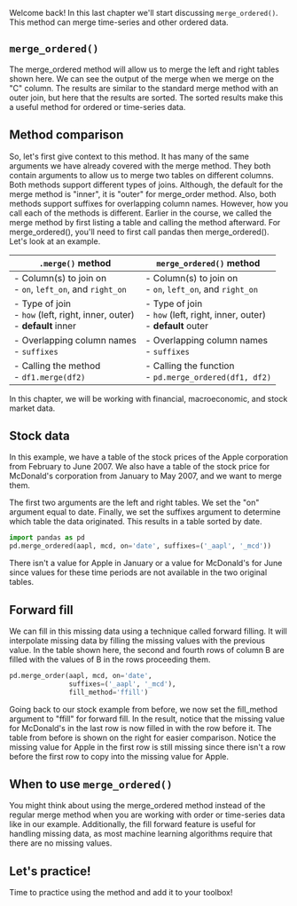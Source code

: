 Welcome back! In this last chapter we'll start discussing `merge_ordered()`. This method can merge time-series and other ordered data.
## `merge_ordered()`
The merge_ordered method will allow us to merge the left and right tables shown here. We can see the output of the merge when we merge on the "C" column. The results are similar to the standard merge method with an outer join, but here that the results are sorted. The sorted results make this a useful method for ordered or time-series data.
## Method comparison
So, let's first give context to this method. It has many of the same arguments we have already covered with the merge method. They both contain arguments to allow us to merge two tables on different columns. Both methods support different types of joins. Although, the default for the merge method is "inner", it is "outer" for merge_order method. Also, both methods support suffixes for overlapping column names. However, how you call each of the methods is different. Earlier in the course, we called the merge method by first listing a table and calling the method afterward. For merge_ordered(), you'll need to first call pandas then merge_ordered(). Let's look at an example.

| `.merge()` method                                                              | `merge_ordered()` method                                                       |
| ------------------------------------------------------------------------------ | ------------------------------------------------------------------------------ |
| - Column(s) to join on<br> - `on`, `left_on`, and `right_on`                   | - Column(s) to join on<br> - `on`, `left_on`, and `right_on`                   |
| - Type of join<br> - `how` (left, right, inner, outer)<br> - **default** inner | - Type of join<br> - `how` (left, right, inner, outer)<br> - **default** outer |
| - Overlapping column names<br> - `suffixes`                                    | - Overlapping column names<br> - `suffixes`                                    |
| - Calling the method<br> - `df1.merge(df2)`                                    | - Calling the function<br> - `pd.merge_ordered(df1, df2)`                      |
In this chapter, we will be working with financial, macroeconomic, and stock market data.
## Stock data
In this example, we have a table of the stock prices of the Apple corporation from February to June 2007. We also have a table of the stock price for McDonald's corporation from January to May 2007, and we want to merge them.

The first two arguments are the left and right tables. We set the "on" argument equal to date. Finally, we set the suffixes argument to determine which table the data originated. This results in a table sorted by date. 
```Python
import pandas as pd
pd.merge_ordered(aapl, mcd, on='date', suffixes=('_aapl', '_mcd'))
```
There isn't a value for Apple in January or a value for McDonald's for June since values for these time periods are not available in the two original tables.
## Forward fill
We can fill in this missing data using a technique called forward filling. It will interpolate missing data by filling the missing values with the previous value. In the table shown here, the second and fourth rows of column B are filled with the values of B in the rows proceeding them.
```Python
pd.merge_order(aapl, mcd, on='date',
			   suffixes=('_aapl', '_mcd'),
			   fill_method='ffill')
```
Going back to our stock example from before, we now set the fill_method argument to "ffill" for forward fill. In the result, notice that the missing value for McDonald's in the last row is now filled in with the row before it. The table from before is shown on the right for easier comparison. Notice the missing value for Apple in the first row is still missing since there isn't a row before the first row to copy into the missing value for Apple.
## When to use `merge_ordered()`
You might think about using the merge_ordered method instead of the regular merge method when you are working with order or time-series data like in our example. Additionally, the fill forward feature is useful for handling missing data, as most machine learning algorithms require that there are no missing values.
## Let's practice!
Time to practice using the method and add it to your toolbox!